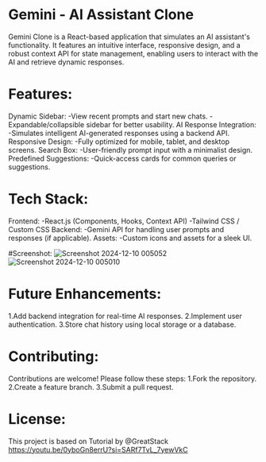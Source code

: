 # Gemini - AI Assistant Clone
Gemini Clone is a React-based application that simulates an AI assistant's functionality. It features an intuitive interface, responsive design, and a robust context API for state management, enabling users to interact with the AI and retrieve dynamic responses.

# Features:
Dynamic Sidebar:
  -View recent prompts and start new chats.
  -Expandable/collapsible sidebar for better usability.
AI Response Integration:
  -Simulates intelligent AI-generated responses using a backend API.
Responsive Design:
  -Fully optimized for mobile, tablet, and desktop screens.
Search Box:
  -User-friendly prompt input with a minimalist design.
Predefined Suggestions:
  -Quick-access cards for common queries or suggestions.
 
# Tech Stack:
Frontend:
  -React.js (Components, Hooks, Context API)
  -Tailwind CSS / Custom CSS
Backend:
  -Gemini API for handling user prompts and responses (if applicable).
Assets:
  -Custom icons and assets for a sleek UI.

#Screenshot:
![Screenshot 2024-12-10 005052](https://github.com/user-attachments/assets/974856c8-6417-4034-8a07-f3c32a043708)
![Screenshot 2024-12-10 005010](https://github.com/user-attachments/assets/1ea438e2-1532-4674-8205-ae1007b34845)

# Future Enhancements:
  1.Add backend integration for real-time AI responses.
  2.Implement user authentication. 
  3.Store chat history using local storage or a database.

# Contributing:
Contributions are welcome! Please follow these steps:
1.Fork the repository.
2.Create a feature branch.
3.Submit a pull request.

# License:
This project is based on Tutorial by @GreatStack
https://youtu.be/0yboGn8errU?si=SARf7TvL_7yewVkC
